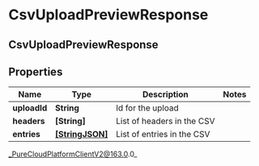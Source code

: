 # CsvUploadPreviewResponse

## CsvUploadPreviewResponse

## Properties

|Name | Type | Description | Notes|
|------------ | ------------- | ------------- | -------------|
| **uploadId** | **String** | Id for the upload | |
| **headers** | **[String]** | List of headers in the CSV | |
| **entries** | [**[StringJSON]**](StringJSON) | List of entries in the CSV | |



_PureCloudPlatformClientV2@163.0.0_
